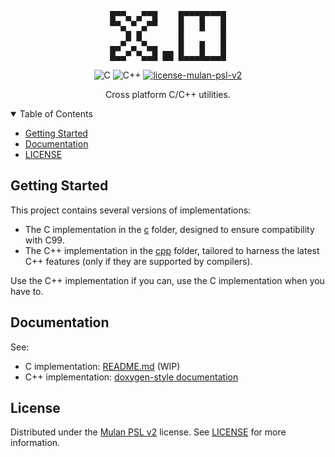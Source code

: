 <pre align="center">
█▀▀▄ ▄▀▀█    █▀▀▀█▀▀▀█
▀▀▄ ▀ ▄▀▀    █   █   █
   █ █       █       █
▄▄▀ ▄ ▀▄▄    █   █   █
█▄▄▀ ▀▄▄█ ██ █▄▄▄█▄▄▄█
</pre>


<p align="center">
  <img src="https://img.shields.io/badge/C-%2300599C.svg?style=for-the-badge&logo=c&logoColor=white" alt="C">
  <img src="https://img.shields.io/badge/C++-%2300599C.svg?style=for-the-badge&logo=c%2B%2B&logoColor=white" alt="C++">

  <a href="./LICENSE">
    <img src="https://img.shields.io/badge/license-mulan_psl_v2-green.svg?style=for-the-badge" alt="license-mulan-psl-v2">
  </a>
</p>

<p align="center">
  Cross platform C/C++ utilities.
</p>


<details open=true>
  <summary>Table of Contents</summary>
  <ul>
    <li><a href="#getting-started">Getting Started</a></li>
    <li><a href="#documentation">Documentation</a></li>
    <li><a href="#license">LICENSE</a></li>
  </ul>
</details>


## Getting Started
This project contains several versions of implementations:
- The C implementation in the [c](c) folder, designed to ensure compatibility with C99.
- The C++ implementation in the [cpp](cpp) folder, tailored to harness the latest C++ features (only if they are supported by compilers).

Use the C++ implementation if you can, use the C implementation when you have to.

## Documentation
See:
- C implementation: [README.md](c/README.md) (WIP)
- C++ implementation: [doxygen-style documentation](cpp/x.h)


## License
Distributed under the [Mulan PSL v2](http://license.coscl.org.cn/MulanPSL2)
license. See [LICENSE](LICENSE) for more information.
